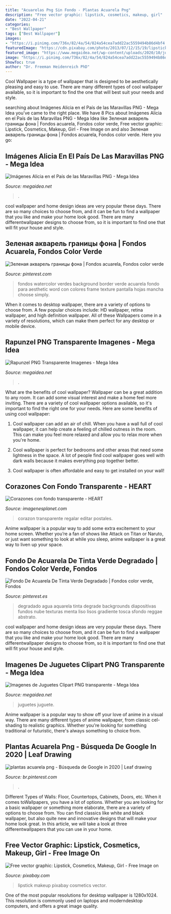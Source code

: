 ```yaml
---
title: "Acuarelas Png Sin Fondo - Plantas Acuarela Png"
description: "Free vector graphic: lipstick, cosmetics, makeup, girl"
date: "2022-04-21"
categories:
- "Best Wallpaper"
tags: ["Best Wallpaper"]
images:
- "https://i.pinimg.com/736x/82/4a/54/824a54cea7add22ac5559494b86d4bf4.jpg"
featuredImage: "https://cdn.pixabay.com/photo/2013/07/12/15/19/lipstick-149647_640.png"
featured_image: "https://www.megaidea.net/wp-content/uploads/2020/10/juguete-654x1024.png"
image: "https://i.pinimg.com/736x/82/4a/54/824a54cea7add22ac5559494b86d4bf4.jpg"
ShowToc: true
author: "Dr. Freeman Heidenreich PhD"
---
```



Cool Wallpaper is a type of wallpaper that is designed to be aesthetically pleasing and easy to use. There are many different types of cool wallpaper available, so it is important to find the one that will best suit your needs and style.

	

		
searching about Imágenes Alicia en el País de las Maravillas PNG - Mega Idea you've came to the right place. We have 8 Pics about Imágenes Alicia en el País de las Maravillas PNG - Mega Idea like Зеленая акварель границы фона | Fondos acuarela, Fondos color verde, Free vector graphic: Lipstick, Cosmetics, Makeup, Girl - Free Image on and also Зеленая акварель границы фона | Fondos acuarela, Fondos color verde. Here you go:
		
    
## Imágenes Alicia En El País De Las Maravillas PNG - Mega Idea

<img loading=lazy src="https://www.megaidea.net/wp-content/uploads/2020/03/imagenes-alicia-en-el-pais-de-las-maravillas.jpg" onerror="this.onerror=null;this.src='https://tse4.mm.bing.net/th?id=OIP.I3Y0B1-RiW2Wfg6WfzKohwHaEg&amp;pid=15.1';" alt="Imágenes Alicia en el País de las Maravillas PNG - Mega Idea">

_Source: megaidea.net_

>. 

	

cool wallpaper and home design ideas are very popular these days. There are so many choices to choose from, and it can be fun to find a wallpaper that you like and make your home look good. There are many differentwallpaper designs to choose from, so it is important to find one that will fit your house and style.

    
## Зеленая акварель границы фона | Fondos Acuarela, Fondos Color Verde

<img loading=lazy src="https://i.pinimg.com/736x/5a/7c/5a/5a7c5a31d85050ea6ee701d19979047a.jpg" onerror="this.onerror=null;this.src='https://tse2.mm.bing.net/th?id=OIP.QWEekt64kNtWV8wEkrynlAHaJ5&amp;pid=15.1';" alt="Зеленая акварель границы фона | Fondos acuarela, Fondos color verde">

_Source: pinterest.com_

>fondos watercolor verdes background border verde acuarela fondo para aesthetic word con colores frame texture pantalla hojas mancha choose simply. 

	

When it comes to desktop wallpaper, there are a variety of options to choose from. A few popular choices include: HD wallpaper, retina wallpaper, and high definition wallpaper. All of these Wallpapers come in a variety of resolutions, which can make them perfect for any desktop or mobile device. 

    
## Rapunzel PNG Transparente Imagenes - Mega Idea

<img loading=lazy src="https://www.megaidea.net/wp-content/uploads/2020/03/rapunzel-clipart-3-726x1024.png" onerror="this.onerror=null;this.src='https://tse4.mm.bing.net/th?id=OIP.pwfOQWLsB5nQ4Ny0hINUPAHaKc&amp;pid=15.1';" alt="Rapunzel PNG Transparente Imagenes - Mega Idea">

_Source: megaidea.net_

>. 

	

What are the benefits of cool wallpaper?
Wallpaper can be a great addition to any room. It can add some visual interest and make a home feel more inviting. There are a variety of cool wallpaper options available, so it's important to find the right one for your needs. Here are some benefits of using cool wallpaper: 
1. Cool wallpaper can add an air of chill. When you have a wall full of cool wallpaper, it can help create a feeling of chilled outness in the room. This can make you feel more relaxed and allow you to relax more when you're home. 

2. Cool wallpaper is perfect for bedrooms and other areas that need some lightness in the space. A lot of people find cool wallpaper goes well with dark walls because it makes everything pop together better. 

3. Cool wallpaper is often affordable and easy to get installed on your wall!

    
## Corazones Con Fondo Transparente - HEART

<img loading=lazy src="https://4.bp.blogspot.com/-QYgLHZpLIzY/Vh2ArmDZtHI/AAAAAAAARMs/x0YFAjqt5x8/s1600/corazon-rojo.png" onerror="this.onerror=null;this.src='https://tse4.mm.bing.net/th?id=OIP.geUEJ9qi2R-WvXlZSm_pTQHaFj&amp;pid=15.1';" alt="Corazones con fondo transparente - HEART">

_Source: imagenesplanet.com_

>corazon transparente regalar editar postales. 

	

Anime wallpaper is a popular way to add some extra excitement to your home screen. Whether you’re a fan of shows like Attack on Titan or Naruto, or just want something to look at while you sleep, anime wallpaper is a great way to liven up your space.

    
## Fondo De Acuarela De Tinta Verde Degradado | Fondos Color Verde, Fondos

<img loading=lazy src="https://i.pinimg.com/736x/90/09/14/900914f122feb67e733d623cb2e07280.jpg" onerror="this.onerror=null;this.src='https://tse3.mm.bing.net/th?id=OIP.Y8LCsoOdKwoY3zASvIxGbwHaJ5&amp;pid=15.1';" alt="Fondo De Acuarela De Tinta Verde Degradado | Fondos color verde, Fondos">

_Source: pinterest.es_

>degradado agua aquarela tinta degrade backgrounds diapositivas fundos nube texturas menta liso lisos gradiente tosca sfondo reggae abstrato. 

	

cool wallpaper and home design ideas are very popular these days. There are so many choices to choose from, and it can be fun to find a wallpaper that you like and make your home look good. There are many differentwallpaper designs to choose from, so it is important to find one that will fit your house and style.

    
## Imagenes De Juguetes Clipart PNG Transparente - Mega Idea

<img loading=lazy src="https://www.megaidea.net/wp-content/uploads/2020/10/juguete-654x1024.png" onerror="this.onerror=null;this.src='https://tse4.mm.bing.net/th?id=OIP.5EoZCGI7vz0govQs1zjuPQHaLm&amp;pid=15.1';" alt="Imagenes de Juguetes Clipart PNG transparente - Mega Idea">

_Source: megaidea.net_

>juguetes juguete. 

	

Anime wallpaper is a popular way to show off your love of anime in a visual way. There are many different types of anime wallpaper, from classic cel-shading to realistic graphics. Whether you're looking for something traditional or futuristic, there's always something to choice from.

    
## Plantas Acuarela Png - Búsqueda De Google In 2020 | Leaf Drawing

<img loading=lazy src="https://i.pinimg.com/736x/82/4a/54/824a54cea7add22ac5559494b86d4bf4.jpg" onerror="this.onerror=null;this.src='https://tse2.mm.bing.net/th?id=OIP.PlzT9AxItRmExJQ08gQPfAAAAA&amp;pid=15.1';" alt="plantas acuarela png - Búsqueda de Google in 2020 | Leaf drawing">

_Source: br.pinterest.com_

>. 

	

Different Types of Walls: Floor, Countertops, Cabinets, Doors, etc.
When it comes toWallpapers, you have a lot of options. Whether you are looking for a basic wallpaper or something more elaborate, there are a variety of options to choose from. You can find classics like white and black wallpaper, but also quite new and innovative designs that will make your home look great. In this article, we will take a look at three differentwallpapers that you can use in your home.

    
## Free Vector Graphic: Lipstick, Cosmetics, Makeup, Girl - Free Image On

<img loading=lazy src="https://cdn.pixabay.com/photo/2013/07/12/15/19/lipstick-149647_640.png" onerror="this.onerror=null;this.src='https://tse1.mm.bing.net/th?id=OIP.rlgbVGvNQzNN-GUPBL2pDQAAAA&amp;pid=15.1';" alt="Free vector graphic: Lipstick, Cosmetics, Makeup, Girl - Free Image on">

_Source: pixabay.com_

>lipstick makeup pixabay cosmetics vector. 

	

One of the most popular resolutions for desktop wallpaper is 1280x1024. This resolution is commonly used on laptops and moderndesktop computers, and offers a great image quality.

